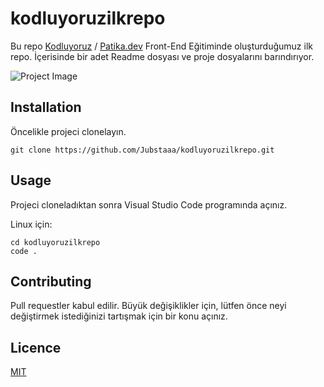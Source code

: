 # kodluyoruzilkrepo
Bu repo [Kodluyoruz](https://www.kodluyoruz.org/) / [Patika.dev](www.patika.dev) Front-End Eğitiminde oluşturduğumuz ilk repo. İçerisinde bir adet Readme dosyası ve proje dosyalarını barındırıyor.

![Project Image](https://imgur.com/VEhZGPQ)

## Installation
Öncelikle projeci clonelayın.
```
git clone https://github.com/Jubstaaa/kodluyoruzilkrepo.git
```

## Usage
Projeci cloneladıktan sonra Visual Studio Code programında açınız.

Linux için:
```
cd kodluyoruzilkrepo
code .
```

## Contributing
Pull requestler kabul edilir. Büyük değişiklikler için, lütfen önce neyi değiştirmek istediğinizi tartışmak için bir konu açınız.

## Licence
[MIT](https://opensource.org/licenses/MIT)
